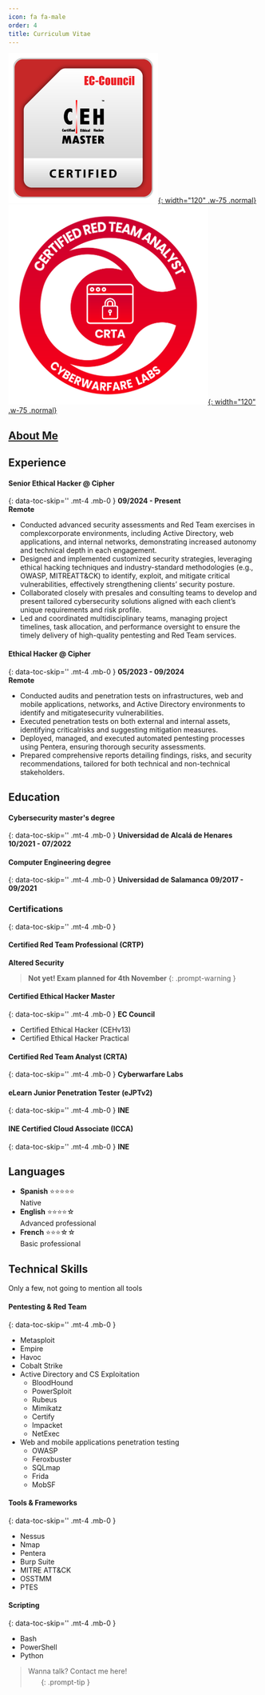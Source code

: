 ```yaml
---
icon: fa fa-male
order: 4
title: Curriculum Vitae
---
```

[![CEH Master](/assets/img/ceh_badge.png){: width="120" .w-75 .normal}](https://aspen.eccouncil.org/VerifyBadge?type=certification&a=HeAEcr5oD00Qx7bRkv/3g//RZ4AK33dW8Cq3oeejSks=)
[![CRTA](/assets/img/crta_badge.png){: width="120" .w-75 .normal}](https://www.credential.net/0845e59b-2887-41c8-9f01-8169d24ef053#acc.BQcb9Cof)

## [About Me](/about)

## **Experience**
#### **Senior Ethical Hacker** @ Cipher  
{: data-toc-skip='' .mt-4 .mb-0 }
**09/2024 - Present**  
**Remote**
- Conducted advanced security assessments and Red Team exercises in complexcorporate environments, including Active Directory, web applications, and internal networks, demonstrating increased autonomy and technical depth in each engagement.
- Designed and implemented customized security strategies, leveraging ethical hacking techniques and industry-standard methodologies (e.g., OWASP, MITREATT&CK) to identify, exploit, and mitigate critical vulnerabilities, effectively strengthening clients’ security posture.
- Collaborated closely with presales and consulting teams to develop and present tailored cybersecurity solutions aligned with each client’s unique requirements and risk profile.
- Led and coordinated multidisciplinary teams, managing project timelines, task allocation, and performance oversight to ensure the timely delivery of high-quality pentesting and Red Team services.

#### **Ethical Hacker** @ Cipher  
{: data-toc-skip='' .mt-4 .mb-0 }
**05/2023 - 09/2024**  
**Remote**
- Conducted audits and penetration tests on infrastructures, web and mobile applications, networks, and Active Directory environments to identify and mitigatesecurity vulnerabilities.
- Executed penetration tests on both external and internal assets, identifying criticalrisks and suggesting mitigation measures.
- Deployed, managed, and executed automated pentesting processes using Pentera, ensuring thorough security assessments.
- Prepared comprehensive reports detailing findings, risks, and security recommendations, tailored for both technical and non-technical stakeholders.

## **Education**
#### Cybersecurity master's degree
{: data-toc-skip='' .mt-4 .mb-0 }
**Universidad de Alcalá de Henares**
**10/2021 - 07/2022**
#### Computer Engineering degree
{: data-toc-skip='' .mt-4 .mb-0 }
**Universidad de Salamanca**
**09/2017 - 09/2021**
### **Certifications**
{: data-toc-skip='' .mt-4 .mb-0 }
#### Certified Red Team Professional (CRTP)
**Altered Security**

> **Not yet! Exam planned for 4th November**
{: .prompt-warning }
#### Certified Ethical Hacker Master
{: data-toc-skip='' .mt-4 .mb-0 }
**EC Council**
- Certified Ethical Hacker (CEHv13)
- Certified Ethical Hacker Practical

#### Certified Red Team Analyst (CRTA)
{: data-toc-skip='' .mt-4 .mb-0 }
**Cyberwarfare Labs**
#### eLearn Junior Penetration Tester (eJPTv2)
{: data-toc-skip='' .mt-4 .mb-0 }
**INE**
#### INE Certified Cloud Associate (ICCA)
{: data-toc-skip='' .mt-4 .mb-0 }
**INE**

## **Languages**
- **Spanish** ⭐️⭐️⭐️⭐️⭐️  
Native
- **English** ⭐️⭐️⭐️⭐️☆  
Advanced professional
- **French** ⭐️⭐️⭐️☆☆  
Basic professional

## **Technical Skills**
Only a few, not going to mention all tools
#### Pentesting & Red Team
{: data-toc-skip='' .mt-4 .mb-0 }
- Metasploit
- Empire
- Havoc
- Cobalt Strike
- Active Directory and CS Exploitation
  - BloodHound
  - PowerSploit
  - Rubeus
  - Mimikatz
  - Certify
  - Impacket
  - NetExec
- Web and mobile applications penetration testing
  - OWASP
  - Feroxbuster
  - SQLmap
  - Frida
  - MobSF

#### Tools & Frameworks
{: data-toc-skip='' .mt-4 .mb-0 }
- Nessus
- Nmap
- Pentera
- Burp Suite
- MITRE ATT&CK
- OSSTMM
- PTES

#### Scripting
{: data-toc-skip='' .mt-4 .mb-0 }
- Bash
- PowerShell
- Python

> Wanna talk? Contact me here!  
> <a href="javascript:void(0);" style="font-size:1.2rem; margin-right:0.8rem; margin-top:1rem;" onclick="navigator.clipboard.writeText('diegofdlg@gmail.com');alert('Mail copied to the clipboard!')"><i class="fa-solid fa-envelope"></i></a>
> <a href="https://www.linkedin.com/in/diego-fidalgo" style="font-size:1.2rem; margin-right:0.8rem; margin-top:1rem;" target="_blank"><i class="fa-brands fa-linkedin"></i></a>
> <a href="https://x.com/0x_ch3ngo" style="font-size:1.2rem; margin-top:1rem;" target="_blank"><i class="fa-brands fa-x-twitter"></i></a>
{: .prompt-tip }
